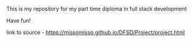 This is my repository for my part time diploma in full stack development

Have fun!

link to source - https://missomisso.github.io/DFSD/Project/project.html
